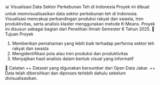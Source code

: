 📊 Visualisasi Data Sektor Perkebunan Teh di Indonesia
Proyek ini dibuat untuk memvisualisasikan data sektor perkebunan teh di Indonesia. Visualisasi mencakup perbandingan produksi rakyat dan swasta, tren produktivitas, serta analisis klaster menggunakan metode K-Means. Proyek ini disusun sebagai bagian dari Penelitian Ilmiah Semester 6 Tahun 2025.
📌 Tujuan Proyek
1. Memberikan pemahaman yang lebih baik terhadap performa sektor teh rakyat dan swasta
2. Mengidentifikasi pola atau tren produksi dan produktivitas
3. Menyajikan hasil analisis dalam bentuk visual yang informatif

📝 Catatan
++ Dataset yang digunakan bersumber dari Open Data Jabar.
++ Data telah dibersihkan dan diproses terlebih dahulu sebelum divisualisasikan.
